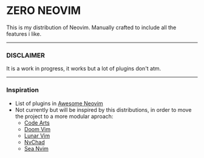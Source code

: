 # ZERO NEOVIM

This is my distribution of Neovim.
Manually crafted to include all the features i like.

---

### DISCLAIMER

It is a work in progress, it works but a lot of plugins don't atm.

---

### Inspiration

* List of plugins in [Awesome Neovim](https://github.com/rockerBOO/awesome-neovim)
* Not currently but will be inspired by this distributions, in order to move the project to a more
  modular aproach:
    * [Code Arts](https://github.com/artart222/CodeArt)
    * [Doom Vim](https://github.com/NTBBloodbath/doom-nvim)
    * [Lunar Vim](https://github.com/LunarVim/LunarVim)
    * [NvChad](https://github.com/NvChad/NvChad)
    * [Sea Nvim](https://github.com/cstsunfu/.sea.nvim)
